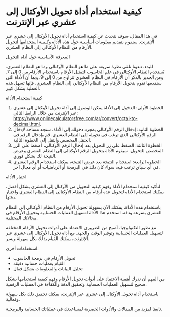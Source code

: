 كيفية استخدام أداة تحويل الأوكتال إلى عشري عبر الإنترنت
=======================================================

في هذا المقال، سوف نتحدث عن كيفية استخدام أداة تحويل الأوكتال إلى عشري عبر الإنترنت. سنقوم بتقديم معلومات أساسية حول هذه الأداة وكيفية استخدامها لتحويل الأرقام من النظام الأوكتالي إلى النظام العشري.

المعرفة الأساسية حول أداة التحويل

للبدء، دعونا نلقي نظرة سريعة على ما هو النظام الأوكتالي وما هو النظام العشري. يُستخدم النظام الأوكتالي في علم الحاسوب لتمثيل الأرقام باستخدام الأرقام من 0 إلى 7. ومن الجدير بالذكر أن الأرقام في النظام العشري تتراوح من 0 إلى 9. وبما أن الأداة التي سنقدمها تقوم بتحويل الأرقام من النظام الأوكتالي إلى النظام العشري، فإنها تسهل هذه العملية بشكل كبير.

كيفية استخدام الأداة

1. الخطوة الأولى: الدخول إلى الأداة يمكن الوصول إلى أداة تحويل الأوكتال إلى عشري عبر الإنترنت من خلال الرابط التالي: <https://www.onlinecalculatorsfree.com/ar/convert/octal-to-decimal.html>.
2. الخطوة الثانية: إدخال الرقم الأوكتالي بمجرد دخولك إلى الأداة، ستجد مساحة لإدخال الرقم الأوكتالي الذي ترغب في تحويله إلى النظام العشري. قم بإدخال الرقم في الحقل المخصص وانتقل إلى الخطوة التالية.
3. الخطوة الثالثة: الضغط على زر التحويل بعد إدخال الرقم الأوكتالي، اضغط على الزر المخصص للتحويل. سيقوم الأداة بتحويل الرقم الأوكتالي إلى النظام العشري وعرض النتيجة لك بشكل فوري.
4. الخطوة الرابعة: استخدام النتيجة بعد عرض النتيجة، يمكنك استخدام الرقم العشري في أي سياق ترغب فيه، سواء كان ذلك في البرمجة أو الرياضيات أو أي مجال آخر.

اختبار الأداة

لتأكيد كيفية استخدام الأداة وفهم كيفية التحويل من الأوكتال إلى العشري بشكل أفضل، يمكنك استخدام الأداة لتحويل عدة أرقام من النظام الأوكتالي إلى النظام العشري واختبار دقتها.

باستخدام هذه الأداة، يمكنك الآن بسهولة تحويل الأرقام من النظام الأوكتالي إلى النظام العشري بسرعة ودقة. استخدم هذا الأداة لتسهيل العمليات الحسابية وتحويل الأرقام في مجالاتك المختلفة.

مع تطور التكنولوجيا، أصبح من الضروري الاعتماد على أدوات تحويل الأرقام المختلفة لتسهيل العمليات الحسابية وتوفير الوقت والجهد. مع أداة تحويل الأوكتال إلى عشري عبر الإنترنت، يمكنك القيام بذلك بكل سهولة ويسر.

استخدامات أخرى:

- تحويل الأرقام في برمجة الحاسوب
- القيام بعمليات حسابية دقيقة
- تحليل البيانات والمعلومات بشكل فعال

من المهم أن ندرك أهمية الاعتماد على أدوات تحويل الأرقام وفهم كيفية استخدامها بشكل صحيح لتسهيل العمليات الحسابية وتحقيق الدقة والكفاءة في العمليات الرقمية.

باستخدام أداة تحويل الأوكتال إلى عشري عبر الإنترنت، يمكنك تحقيق ذلك بكل سهولة وفعالية.

تابعنا لمزيد من المقالات والأدوات الحصرية لمساعدتك في عملياتك الحسابية والبرمجية.